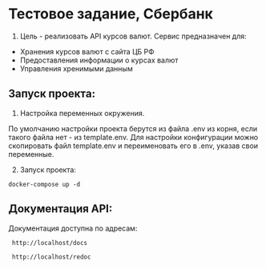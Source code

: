 # Тестовое задание, Сбербанк

1) Цель - реализовать API курсов валют. Сервис предназначен для:
- Хранения курсов валют с сайта ЦБ РФ
- Предоставления информации о курсах валют
- Управления хренимыми данным


## Запуск проекта:
1. Настройка переменных окружения.

По умолчанию настройки проекта берутся из файла .env из корня, если такого файла нет - из template.env.
Для настройки конфигурации можно скопировать файл template.env и переименовать его в .env, указав свои переменные.

2) Запуск проекта:

```docker-compose up -d```

## Документация API:
Документация доступна по адресам:

``` http://localhost/docs```

``` http://localhost/redoc```

